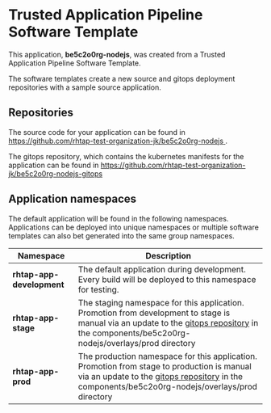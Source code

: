 # Trusted Application Pipeline Software Template

This application, **be5c2o0rg-nodejs**, was created from a Trusted Application Pipeline Software Template.

The software templates create a new source and gitops deployment repositories with a sample source application. 

## Repositories

The source code for your application can be found in [https://github.com/rhtap-test-organization-jk/be5c2o0rg-nodejs ](https://github.com/rhtap-test-organization-jk/be5c2o0rg-nodejs ).
 
The gitops repository, which contains the kubernetes manifests for the application can be found in 
[https://github.com/rhtap-test-organization-jk/be5c2o0rg-nodejs-gitops ](https://github.com/rhtap-test-organization-jk/be5c2o0rg-nodejs-gitops ) 

## Application namespaces 

The default application will be found in the following namespaces. Applications can be deployed into unique namespaces or multiple software templates can also bet generated into the same group namespaces.  

|  Namespace   |  Description   |  
| -------- | -------- |   
| **rhtap-app-development** | The default application during development. Every build will be deployed to this namespace for testing. | 
| **rhtap-app-stage** | The staging namespace for this application. Promotion from development to stage is manual via an update to the [gitops repository](https://github.com/rhtap-test-organization-jk/be5c2o0rg-nodejs-gitops ) in the components/be5c2o0rg-nodejs/overlays/prod directory |  
| **rhtap-app-prod** | The production namespace for this application. Promotion from stage to production is manual via an update to the [gitops repository](https://github.com/rhtap-test-organization-jk/be5c2o0rg-nodejs-gitops ) in the components/be5c2o0rg-nodejs/overlays/prod directory | 